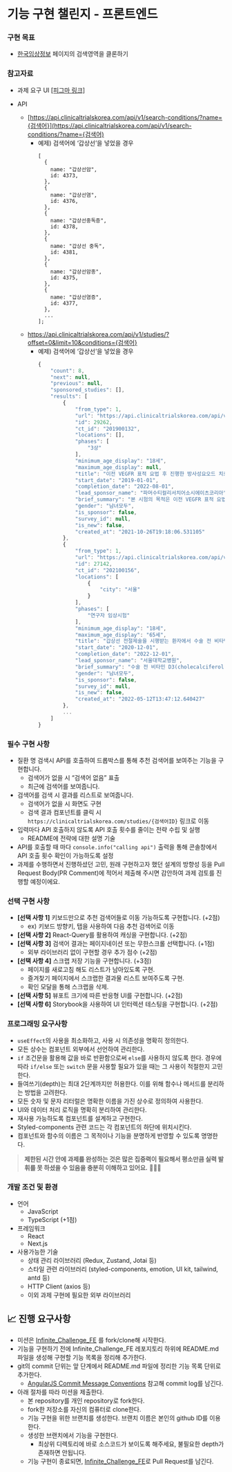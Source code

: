 # 기능 구현 챌린지 - 프론트엔드

### 구현 목표

- [한국임상정보](https://clinicaltrialskorea.com/) 페이지의 검색영역을 클론하기

### 참고자료

- 과제 요구 UI [[피그마 링크]](https://www.figma.com/file/2I7T132M48F6FbhJHwIB0r/Techeer-Infinite-Challenge-FE?type=design&node-id=0-1&mode=design&t=5ogNibInEDjJplQd-0)

- API
  - [https://api.clinicaltrialskorea.com/api/v1/search-conditions/?name={검색어}](https://api.clinicaltrialskorea.com/api/v1/search-conditions/?name={검색어)
    - 예제) 검색어에 ‘갑상선’을 넣었을 경우
      ```tsx
      [
        {
          name: "갑상선암",
          id: 4373,
        },
        {
          name: "갑상선염",
          id: 4376,
        },
        {
          name: "갑상선중독증",
          id: 4378,
        },
        {
          name: "갑상선 중독",
          id: 4381,
        },
        {
          name: "갑상선암종",
          id: 4375,
        },
        {
          name: "갑상선염증",
          id: 4377,
        },
        ...
      ];
      ```
  - https://api.clinicaltrialskorea.com/api/v1/studies/?offset=0&limit=10&conditions={검색어}
    - 예제) 검색어에 ‘갑상선’을 넣었을 경우
      ```jsx
      {
          "count": 8,
          "next": null,
          "previous": null,
          "sponsored_studies": [],
          "results": [
              {
                  "from_type": 1,
                  "url": "https://api.clinicaltrialskorea.com/api/v1/studies/29262/",
                  "id": 29262,
                  "ct_id": "201900132",
                  "locations": [],
                  "phases": [
                      "3상"
                  ],
                  "minimum_age_display": "18세",
                  "maximum_age_display": null,
                  "title": "이전 VEGFR 표적 요법 후 진행한 방사성요오드 치료저항성 분화 갑상선암 시험대상자에서 카보잔티닙(XL184)에 대한 제3상, 무작위배정, 이중 눈가림, 위약 대조 시험",
                  "start_date": "2019-01-01",
                  "completion_date": "2022-08-01",
                  "lead_sponsor_name": "파머수티컬리서치어소시에이츠코리아",
                  "brief_summary": "본 시험의 목적은 이전 VEGFR 표적 요법 후 진행한 RAI 저항성 DTC 시험대상자에서 위약과 비교하여 카보잔티닙이 PFS 및 ORR에 미치는 영향을 평가하는 것이다.",
                  "gender": "남녀모두",
                  "is_sponsor": false,
                  "survey_id": null,
                  "is_new": false,
                  "created_at": "2021-10-26T19:18:06.531105"
              },
              {
                  "from_type": 1,
                  "url": "https://api.clinicaltrialskorea.com/api/v1/studies/27142/",
                  "id": 27142,
                  "ct_id": "202100156",
                  "locations": [
                      {
                          "city": "서울"
                      }
                  ],
                  "phases": [
                      "연구자 임상시험"
                  ],
                  "minimum_age_display": "18세",
                  "maximum_age_display": "65세",
                  "title": "갑상선 전절제술을 시행받는 환자에서 수술 전 비타민 D(디맥정 30,000 IU) 경구 투여의 수술 후 저칼슘혈증 예방 효용성 연구",
                  "start_date": "2020-12-01",
                  "completion_date": "2022-12-01",
                  "lead_sponsor_name": "서울대학교병원",
                  "brief_summary": "수술 전 비타민 D3(cholecalciferol) 경구 복용의 수술 후 저칼슘혈증 예방효과를 증명하고자 하는 연구자 임상시험이다.",
                  "gender": "남녀모두",
                  "is_sponsor": false,
                  "survey_id": null,
                  "is_new": false,
                  "created_at": "2022-05-12T13:47:12.640427"
              },
              ...
          ]
      }
      ```

### 필수 구현 사항

- 질환 명 검색시 API를 호출하여 드롭박스를 통해 추천 검색어를 보여주는 기능을 구현합니다.
  - 검색어가 없을 시 “검색어 없음” 표출
  - 최근에 검색어를 보여줍니다.
- 검색어를 검색 시 결과를 리스트로 보여줍니다.
  - 검색어가 없을 시 화면도 구현
  - 검색 결과 컴포넌트를 클릭 시 `https://clinicaltrialskorea.com/studies/{검색어ID}` 링크로 이동
- 입력마다 API 호출하지 않도록 API 호출 횟수를 줄이는 전략 수립 및 실행
  - README에 전략에 대한 설명 기술
- API를 호출할 때 마다 `console.info("calling api")` 출력을 통해 콘솔창에서 API 호출 횟수 확인이 가능하도록 설정
- 과제를 수행하면서 진행하셨던 고민, 원래 구현하고자 했던 설계의 방향성 등을 Pull Request Body(PR Comment)에 적어서 제출해 주시면 감안하여 과제 검토를 진행할 예정이에요.

### 선택 구현 사항

- **[선택 사항 1]** 키보드만으로 추천 검색어들로 이동 가능하도록 구현합니다. (+2점)
  - ex) 키보드 방향키, 탭을 사용하여 다음 추천 검색어로 이동
- **[선택 사항 2]** React-Query를 활용하여 캐싱을 구현합니다. (+2점)
- **[선택 사항 3]** 검색어 결과는 페이지네이션 또는 무한스크롤 선택합니다. (+1점)
  - 외부 라이브러리 없이 구현할 경우 추가 점수 (+2점)
- **[선택 사항 4]** 스크랩 저장 기능을 구현합니다. (+3점)
  - 페이지를 새로고침 해도 리스트가 남아있도록 구현.
  - 즐겨찾기 페이지에서 스크랩한 결과물 리스트 보여주도록 구현.
  - 확인 모달을 통해 스크랩을 삭제.
- **[선택 사항 5]** 뷰포트 크기에 따른 반응형 UI를 구현합니다. (+2점)
- **[선택 사항 6]** Storybook을 사용하여 UI 인터렉션 테스팅을 구현합니다. (+2점)

### 프로그래밍 요구사항

- `useEffect`의 사용을 최소화하고, 사용 시 의존성을 명확히 정의한다.
- 모든 상수는 컴포넌트 외부에서 선언하여 관리한다.
- `if` 조건문을 활용해 값을 바로 반환함으로써 `else`를 사용하지 않도록 한다. 경우에 따라 `if/else` 또는 `switch` 문을 사용할 필요가 있을 때는 그 사용이 적절한지 고민한다.
- 들여쓰기(depth)는 최대 2단계까지만 허용한다. 이를 위해 함수나 메서드를 분리하는 방법을 고려한다.
- 모든 숫자 및 문자 리터럴은 명확한 이름을 가진 상수로 정의하여 사용한다.
- UI와 데이터 처리 로직을 명확히 분리하여 관리한다.
- 재사용 가능하도록 컴포넌트를 설계하고 구현한다.
- Styled-components 관련 코드는 각 컴포넌트의 하단에 위치시킨다.
- 컴포넌트와 함수의 이름은 그 목적이나 기능을 분명하게 반영할 수 있도록 명명한다.

> **제한된 시간 안에 과제를 완성하는 것은 많은 집중력이 필요해서 평소만큼 실력 발휘를 못 하셨을 수 있음을 충분히 이해하고 있어요.** 🙇🏻‍♀️

### 개발 조건 및 환경

- 언어
  - JavaScript
  - TypeScript (+1점)
- 프레임워크
  - React
  - Next.js
- 사용가능한 기술
  - 상태 관리 라이브러리 (Redux, Zustand, Jotai 등)
  - 스타일 관련 라이브러리 (styled-components, emotion, UI kit, tailwind, antd 등)
  - HTTP Client (axios 등)
  - 이외 과제 구현에 필요한 외부 라이브러리

## 📈 진행 요구사항

- 미션은 [Infinite_Challenge_FE](https://github.com/techeer-sv/Infinite_Challenge_FE) 를 fork/clone해 시작한다.
- 기능을 구현하기 전에 Infinite_Challenge_FE 레포지토리 하위에 README.md 파일을 생성해 구현할 기능 목록을 정리해 추가한다.
- git의 commit 단위는 앞 단계에서 README.md 파일에 정리한 기능 목록 단위로 추가한다.
  - [AngularJS Commit Message Conventions](https://gist.github.com/stephenparish/9941e89d80e2bc58a153) 참고해 commit log를 남긴다.
- 아래 절차를 따라 미션을 제출한다.
  - 본 repository를 개인 repository로 fork한다.
  - fork한 저장소를 자신의 컴퓨터로 clone한다.
  - 기능 구현을 위한 브랜치를 생성한다. 브랜치 이름은 본인의 github ID를 이용한다.
  - 생성한 브랜치에서 기능을 구현한다.
    - 최상위 디렉토리에 바로 소스코드가 보이도록 해주세요, 불필요한 depth가 존재하면 안됩니다.
  - 기능 구현이 종료되면, [Infinite_Challenge_FE](https://github.com/techeer-sv/Infinite_Challenge_FE)로 Pull Request를 남긴다.
